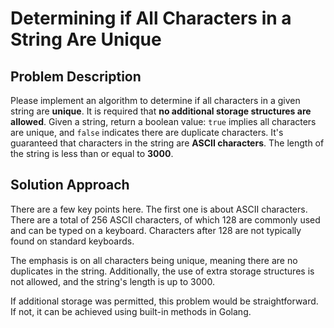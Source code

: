 # Determining if All Characters in a String Are Unique

## Problem Description

Please implement an algorithm to determine if all characters in a given string are **unique**. It is required that **no additional storage structures are allowed**. Given a string, return a boolean value: `true` implies all characters are unique, and `false` indicates there are duplicate characters. It's guaranteed that characters in the string are **ASCII characters**. The length of the string is less than or equal to **3000**.

## Solution Approach

There are a few key points here. The first one is about ASCII characters. There are a total of 256 ASCII characters, of which 128 are commonly used and can be typed on a keyboard. Characters after 128 are not typically found on standard keyboards.

The emphasis is on all characters being unique, meaning there are no duplicates in the string. Additionally, the use of extra storage structures is not allowed, and the string's length is up to 3000.

If additional storage was permitted, this problem would be straightforward. If not, it can be achieved using built-in methods in Golang.
